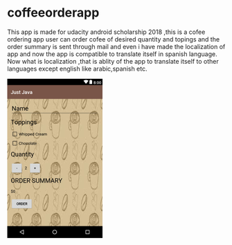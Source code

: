 # coffeeorderapp
This app is made for udacity android scholarship 2018 ,this is a cofee ordering app user can order cofee of desired quantity and topings and the order summary is sent through mail and even i have made the localization of app and now the app is compatible to translate itself in spanish language.
Now what is localization ,that is ablity of the app to translate itself to other languages except english like arabic,spanish etc.




![screenshot](finalcoffeeapp.png)

